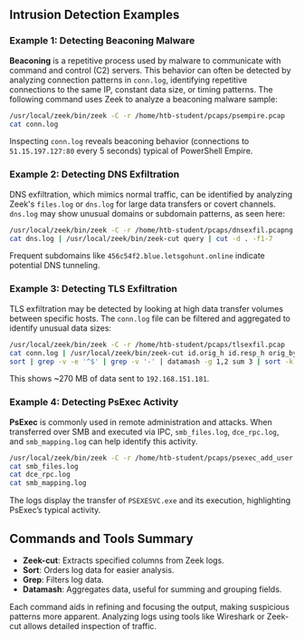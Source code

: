 ## Intrusion Detection Examples

### Example 1: Detecting Beaconing Malware

**Beaconing** is a repetitive process used by malware to communicate with command and control (C2) servers. This behavior can often be detected by analyzing connection patterns in `conn.log`, identifying repetitive connections to the same IP, constant data size, or timing patterns. The following command uses Zeek to analyze a beaconing malware sample:

```bash
/usr/local/zeek/bin/zeek -C -r /home/htb-student/pcaps/psempire.pcap
cat conn.log
```

Inspecting `conn.log` reveals beaconing behavior (connections to `51.15.197.127:80` every 5 seconds) typical of PowerShell Empire.

### Example 2: Detecting DNS Exfiltration

DNS exfiltration, which mimics normal traffic, can be identified by analyzing Zeek's `files.log` or `dns.log` for large data transfers or covert channels. `dns.log` may show unusual domains or subdomain patterns, as seen here:

```bash
/usr/local/zeek/bin/zeek -C -r /home/htb-student/pcaps/dnsexfil.pcapng
cat dns.log | /usr/local/zeek/bin/zeek-cut query | cut -d . -f1-7
```

Frequent subdomains like `456c54f2.blue.letsgohunt.online` indicate potential DNS tunneling.

### Example 3: Detecting TLS Exfiltration

TLS exfiltration may be detected by looking at high data transfer volumes between specific hosts. The `conn.log` file can be filtered and aggregated to identify unusual data sizes:

```bash
/usr/local/zeek/bin/zeek -C -r /home/htb-student/pcaps/tlsexfil.pcap
cat conn.log | /usr/local/zeek/bin/zeek-cut id.orig_h id.resp_h orig_bytes | \
sort | grep -v -e '^$' | grep -v '-' | datamash -g 1,2 sum 3 | sort -k 3 -rn | head -10
```

This shows ~270 MB of data sent to `192.168.151.181`.

### Example 4: Detecting PsExec Activity

**PsExec** is commonly used in remote administration and attacks. When transferred over SMB and executed via IPC, `smb_files.log`, `dce_rpc.log`, and `smb_mapping.log` can help identify this activity.

```bash
/usr/local/zeek/bin/zeek -C -r /home/htb-student/pcaps/psexec_add_user.pcap
cat smb_files.log
cat dce_rpc.log
cat smb_mapping.log
```

The logs display the transfer of `PSEXESVC.exe` and its execution, highlighting PsExec’s typical activity.

## Commands and Tools Summary

- **Zeek-cut**: Extracts specified columns from Zeek logs.
- **Sort**: Orders log data for easier analysis.
- **Grep**: Filters log data.
- **Datamash**: Aggregates data, useful for summing and grouping fields.
  
Each command aids in refining and focusing the output, making suspicious patterns more apparent. Analyzing logs using tools like Wireshark or Zeek-cut allows detailed inspection of traffic.